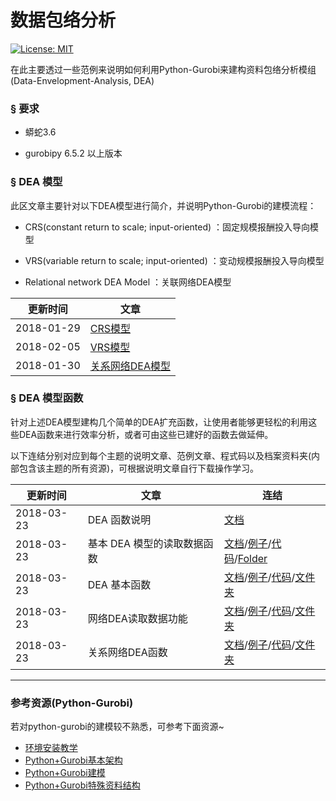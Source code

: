 # 数据包络分析

[![License: MIT](https://img.shields.io/badge/License-MIT-blue.svg)](https://opensource.org/licenses/MIT)<br>

在此主要透过一些范例来说明如何利用Python-Gurobi来建构资料包络分析模组(Data-Envelopment-Analysis, DEA)

### § 要求

-   蟒蛇3.6

-   gurobipy 6.5.2 以上版本

### § DEA 模型

此区文章主要针对以下DEA模型进行简介，并说明Python-Gurobi的建模流程：

-   CRS(constant return to scale; input-oriented) ：固定规模报酬投入导向模型

-   VRS(variable return to scale; input-oriented) ：变动规模报酬投入导向模型

-   Relational network DEA Model ：关联网络DEA模型

| 更新时间       | 文章                                                                                |
| ---------- | --------------------------------------------------------------------------------- |
| 2018-01-29 | [CRS模型](https://github.com/wurmen/DEA/blob/master/CRS_Model/CRS%20model.md)       |
| 2018-02-05 | [VRS模型](https://github.com/wurmen/DEA/blob/master/VAS_Model/VRS%20model.md)       |
| 2018-01-30 | [关系网络DEA模型](https://github.com/wurmen/DEA/blob/master/Network_DEA/network_dea.md) |

### § DEA 模型函数

针对上述DEA模型建构几个简单的DEA扩充函数，让使用者能够更轻松的利用这些DEA函数来进行效率分析，或者可由这些已建好的函数去做延伸。<br>

以下连结分别对应到每个主题的说明文章、范例文章、程式码以及档案资料夹(内部包含该主题的所有资源)，可根据说明文章自行下载操作学习。

| 更新时间       | 文章               | 连结                                                                                                                                                                                                                                                                                                                                                                                                      |
| ---------- | ---------------- | ------------------------------------------------------------------------------------------------------------------------------------------------------------------------------------------------------------------------------------------------------------------------------------------------------------------------------------------------------------------------------------------------------- |
| 2018-03-23 | DEA 函数说明         | [文档](https://github.com/wurmen/DEA/blob/master/Functions/user's%20guide.md)                                                                                                                                                                                                                                                                                                                             |
| 2018-03-23 | 基本 DEA 模型的读取数据函数 | [文档](https://github.com/wurmen/DEA/blob/master/Functions/read_data_function.md)/[例子](https://github.com/wurmen/DEA/blob/master/Functions/basic_DEA_data%26code/read_data_example.ipynb)/[代码](https://github.com/wurmen/DEA/blob/master/Functions/basic_DEA_data%26code/DEA.py)/[Folder](https://github.com/wurmen/DEA/tree/master/Functions/basic_DEA_data%26code)                                      |
| 2018-03-23 | DEA 基本函数         | [文档](https://github.com/wurmen/DEA/blob/master/Functions/basic_dea_functions.md)/[例子](https://github.com/wurmen/DEA/blob/master/Functions/basic_DEA_data%26code/basic_DEA_function.ipynb)/[代码](https://github.com/wurmen/DEA/blob/master/Functions/basic_DEA_data%26code/DEA.py)/[文件夹](https://github.com/wurmen/DEA/tree/master/Functions/basic_DEA_data%26code)                                       |
| 2018-03-23 | 网络DEA读取数据功能      | [文档](https://github.com/wurmen/DEA/blob/master/Functions/read_data_for_networkDEA.md)/[例子](https://github.com/wurmen/DEA/blob/master/Functions/network_data%26code/Read_data_for_network_DEA_function%20example.ipynb)/[代码](https://github.com/wurmen/DEA/blob/master/Functions/network_data%26code/network_function.py)/[文件夹](https://github.com/wurmen/DEA/tree/master/Functions/network_data%26code) |
| 2018-03-23 | 关系网络DEA函数        | [文档](https://github.com/wurmen/DEA/blob/master/Functions/network_DEA_function.md)/[例子](https://github.com/wurmen/DEA/blob/master/Functions/network_data%26code/Network_DEA_function_example.ipynb)/[代码](https://github.com/wurmen/DEA/blob/master/Functions/network_data%26code/network_function.py)/[文件夹](https://github.com/wurmen/DEA/tree/master/Functions/network_data%26code)                     |

* * *

### 参考资源(Python-Gurobi)

若对python-gurobi的建模较不熟悉，可参考下面资源~

-   [环境安装教学](https://github.com/wurmen/Gurobi-Python/blob/master/Installation/%E5%AE%89%E8%A3%9D%E6%95%99%E5%AD%B8.md)
-   [Python+Gurobi基本架构](https://github.com/wurmen/Gurobi-Python/blob/master/python-gurobi%20%20model/Python+Gurobi%E5%9F%BA%E6%9C%AC%E6%9E%B6%E6%A7%8B.md)<br>
-   [Python+Gurobi建模](https://github.com/wurmen/Gurobi-Python/blob/master/python-gurobi%20%20model/Python+Gurobi%E5%BB%BA%E6%A8%A1.md)<br>
-   [Python+Gurobi特殊资料结构](https://github.com/wurmen/Gurobi-Python/blob/master/python-gurobi%20%20model/Python%2BGurobi%E7%89%B9%E6%AE%8A%E8%B3%87%E6%96%99%E7%B5%90%E6%A7%8B.ipynb)
